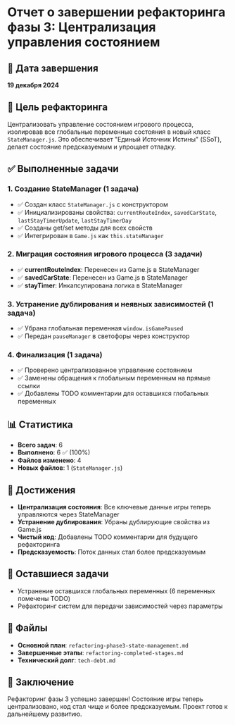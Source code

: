# Отчет о завершении рефакторинга фазы 3: Централизация управления состоянием

## 📅 Дата завершения
**19 декабря 2024**

## 🎯 Цель рефакторинга
Централизовать управление состоянием игрового процесса, изолировав все глобальные переменные состояния в новый класс `StateManager.js`. Это обеспечивает "Единый Источник Истины" (SSoT), делает состояние предсказуемым и упрощает отладку.

## ✅ Выполненные задачи

### 1. Создание StateManager (1 задача)
- ✅ Создан класс `StateManager.js` с конструктором
- ✅ Инициализированы свойства: `currentRouteIndex`, `savedCarState`, `lastStayTimerUpdate`, `lastStayTimerDay`
- ✅ Созданы get/set методы для всех свойств
- ✅ Интегрирован в `Game.js` как `this.stateManager`

### 2. Миграция состояния игрового процесса (3 задачи)
- ✅ **currentRouteIndex**: Перенесен из Game.js в StateManager
- ✅ **savedCarState**: Перенесен из Game.js в StateManager  
- ✅ **stayTimer**: Инкапсулирована логика в StateManager

### 3. Устранение дублирования и неявных зависимостей (1 задача)
- ✅ Убрана глобальная переменная `window.isGamePaused`
- ✅ Передан `pauseManager` в светофоры через конструктор

### 4. Финализация (1 задача)
- ✅ Проверено централизованное управление состоянием
- ✅ Заменены обращения к глобальным переменным на прямые ссылки
- ✅ Добавлены TODO комментарии для оставшихся глобальных переменных

## 📊 Статистика
- **Всего задач**: 6
- **Выполнено**: 6 ✅ (100%)
- **Файлов изменено**: 4
- **Новых файлов**: 1 (`StateManager.js`)

## 🎉 Достижения
- **Централизация состояния**: Все ключевые данные игры теперь управляются через StateManager
- **Устранение дублирования**: Убраны дублирующие свойства из Game.js
- **Чистый код**: Добавлены TODO комментарии для будущего рефакторинга
- **Предсказуемость**: Поток данных стал более предсказуемым

## 🔄 Оставшиеся задачи
- Устранение оставшихся глобальных переменных (6 переменных помечены TODO)
- Рефакторинг систем для передачи зависимостей через параметры

## 📁 Файлы
- **Основной план**: `refactoring-phase3-state-management.md`
- **Завершенные этапы**: `refactoring-completed-stages.md`
- **Технический долг**: `tech-debt.md`

## 🏁 Заключение
Рефакторинг фазы 3 успешно завершен! Состояние игры теперь централизовано, код стал чище и более предсказуемым. Проект готов к дальнейшему развитию.
